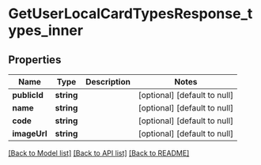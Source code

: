 # GetUserLocalCardTypesResponse_types_inner

## Properties
Name | Type | Description | Notes
------------ | ------------- | ------------- | -------------
**publicId** | **string** |  | [optional] [default to null]
**name** | **string** |  | [optional] [default to null]
**code** | **string** |  | [optional] [default to null]
**imageUrl** | **string** |  | [optional] [default to null]

[[Back to Model list]](../README.md#documentation-for-models) [[Back to API list]](../README.md#documentation-for-api-endpoints) [[Back to README]](../README.md)


